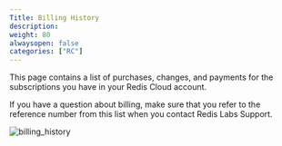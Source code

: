 ```yaml
---
Title: Billing History
description:
weight: 80
alwaysopen: false
categories: ["RC"]
---
```

This page contains a list of purchases, changes, and payments for the subscriptions you have in your Redis Cloud account.

If you have a question about billing,
make sure that you refer to the reference number from this list when you contact Redis Labs Support.

![billing_history](/images/rcpro/billing_history.png)
